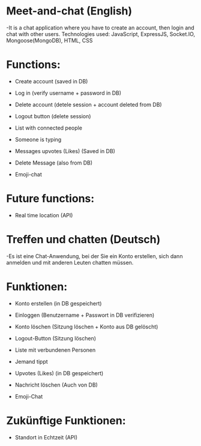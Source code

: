 # Meet-and-chat (English)

-It is a chat application where you have to create an account, then login and chat with other users.
Technologies used: JavaScript, ExpressJS, Socket.IO, Mongoose(MongoDB), HTML, CSS

# Functions:

- Create account (saved in DB)

- Log in (verify username + password in DB)

- Delete account (detele session + account deleted from DB)

- Logout button (delete session)

- List with connected people

- Someone is typing

- Messages upvotes (Likes) (Saved in DB)

- Delete Message (also from DB)

- Emoji-chat

# Future functions:

- Real time location (API)

# Treffen und chatten (Deutsch)

-Es ist eine Chat-Anwendung, bei der Sie ein Konto erstellen, sich dann anmelden und mit anderen Leuten chatten müssen.
# Funktionen:

- Konto erstellen (in DB gespeichert)

- Einloggen (Benutzername + Passwort in DB verifizieren)

- Konto löschen (Sitzung löschen + Konto aus DB gelöscht)

- Logout-Button (Sitzung löschen)

- Liste mit verbundenen Personen

- Jemand tippt

- Upvotes (Likes) (in DB gespeichert)

- Nachricht löschen (Auch von DB)

- Emoji-Chat

# Zukünftige Funktionen:

- Standort in Echtzeit (API)
